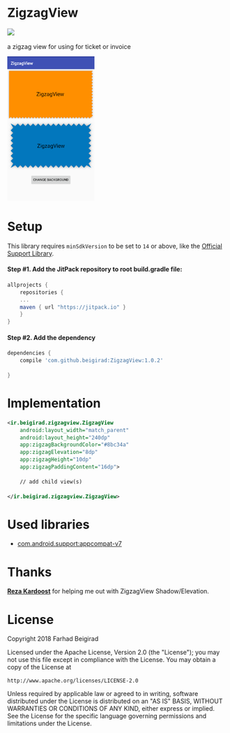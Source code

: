 # ZigzagView
[![](https://jitpack.io/v/beigirad/ZigzagView.svg)](https://jitpack.io/#beigirad/ZigzagView)

a zigzag view  for using for ticket or invoice 

<img src="https://raw.githubusercontent.com/beigirad/ZigzagView/master/shot/zigzag.png" alt="ZigzagView"  width="200" />


# Setup

This library requires `minSdkVersion` to be set to `14` or above, like the [Official Support Library](https://developer.android.com/topic/libraries/support-library/index.html#api-versions).

#### Step #1. Add the JitPack repository to root build.gradle file:

```gradle
allprojects {
    repositories {
	...
	maven { url "https://jitpack.io" }
    }
}
```

#### Step #2. Add the dependency

```groovy
dependencies {
    compile 'com.github.beigirad:ZigzagView:1.0.2'

}
```
# Implementation

```xml
<ir.beigirad.zigzagview.ZigzagView
    android:layout_width="match_parent"
    android:layout_height="240dp"
    app:zigzagBackgroundColor="#8bc34a"
    app:zigzagElevation="8dp"
    app:zigzagHeight="10dp"
    app:zigzagPaddingContent="16dp">
    
    // add child view(s)
    
</ir.beigirad.zigzagview.ZigzagView>
```

# Used libraries

* [com.android.support:appcompat-v7](https://developer.android.com/topic/libraries/support-library/packages.html#v7-appcompat)


# Thanks

[**Reza Kardoost**](https://github.com/RezaKardoost) for helping me out with ZigzagView Shadow/Elevation.

# License
Copyright 2018 Farhad Beigirad

Licensed under the Apache License, Version 2.0 (the "License");
you may not use this file except in compliance with the License.
You may obtain a copy of the License at

    http://www.apache.org/licenses/LICENSE-2.0

Unless required by applicable law or agreed to in writing, software
distributed under the License is distributed on an "AS IS" BASIS,
WITHOUT WARRANTIES OR CONDITIONS OF ANY KIND, either express or implied.
See the License for the specific language governing permissions and
limitations under the License.
